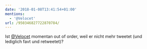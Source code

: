 ```yaml
---
date: '2018-01-08T13:41:54+01:00'
mentions:
  - '@Velocet'
url: /950346827722870784/
---
```

Ist [@Velocet](https://twitter.com/@Velocet) momentan out of order, weil er nicht mehr tweetet (und lediglich favt und retweetet)?

